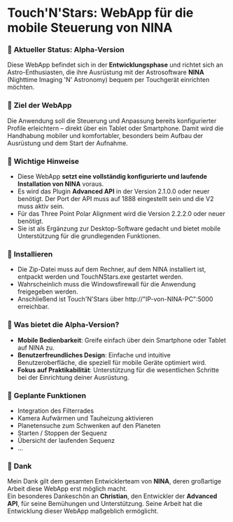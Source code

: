 # Touch'N'Stars: WebApp für die mobile Steuerung von NINA

### 🚀 **Aktueller Status: Alpha-Version**  
Diese WebApp befindet sich in der **Entwicklungsphase** und richtet sich an Astro-Enthusiasten, die ihre Ausrüstung mit der Astrosoftware **NINA** (Nighttime Imaging 'N' Astronomy) bequem per Touchgerät einrichten möchten.  

### 🏁 **Ziel der WebApp**  
Die Anwendung soll die Steuerung und Anpassung bereits konfigurierter Profile erleichtern – direkt über ein Tablet oder Smartphone. Damit wird die Handhabung mobiler und komfortabler, besonders beim Aufbau der Ausrüstung und dem Start der Aufnahme.  

### 🧩 **Wichtige Hinweise**  
- Diese WebApp **setzt eine vollständig konfigurierte und laufende Installation von NINA** voraus.  
- Es wird das Plugin **Advanced API** in der Version 2.1.0.0 oder neuer benötigt.
  Der Port der API muss auf 1888 eingestellt sein und die V2 muss aktiv sein.
- Für das Three Point Polar Alignment wird die Version 2.2.2.0 oder neuer benötigt.
- Sie ist als Ergänzung zur Desktop-Software gedacht und bietet mobile Unterstützung für die grundlegenden Funktionen.
  
### 🔧 **Installieren**
- Die Zip-Datei muss auf dem Rechner, auf dem NINA installiert ist, entpackt werden und TouchNStars.exe gestartet werden.
- Wahrscheinlich muss die Windowsfirewall für die Anwendung freigegeben werden.
- Anschließend ist Touch'N'Stars über http://"IP-von-NINA-PC":5000 erreichbar.

### 🧪 **Was bietet die Alpha-Version?**  
- **Mobile Bedienbarkeit**: Greife einfach über dein Smartphone oder Tablet auf NINA zu.  
- **Benutzerfreundliches Design**: Einfache und intuitive Benutzeroberfläche, die speziell für mobile Geräte optimiert wird.  
- **Fokus auf Praktikabilität**: Unterstützung für die wesentlichen Schritte bei der Einrichtung deiner Ausrüstung.  

### 🚧 **Geplante Funktionen**  
- Integration des Filterrades
- Kamera Aufwärmen und Tauheizung aktivieren
- Planetensuche zum Schwenken auf den Planeten
- Starten / Stoppen der Sequenz
- Übersicht der laufenden Sequenz
- ...

### 💙 **Dank**  
Mein Dank gilt dem gesamten Entwicklerteam von **NINA**, deren großartige Arbeit diese WebApp erst möglich macht.  
Ein besonderes Dankeschön an **Christian**, den Entwickler der **Advanced API**, für seine Bemühungen und Unterstützung. Seine Arbeit hat die Entwicklung dieser WebApp maßgeblich ermöglicht.  
